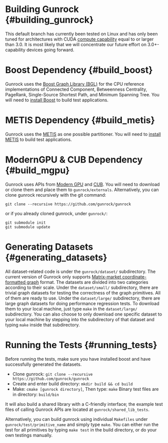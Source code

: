 Building Gunrock              {#building_gunrock}
==============

This default branch has currently been tested on Linux and has only been tuned
for architectures with CUDA
[compute capability](http://docs.nvidia.com/cuda/cuda-c-programming-guide/#compute-capability)
equal to or larger than 3.0. It is most likely that we will concentrate our
future effort on 3.0+-capability devices going forward.

Boost Dependency           {#build_boost}
=================

Gunrock uses the
[Boost Graph Library (BGL)](http://www.boost.org/doc/libs/1_58_0/libs/graph/doc/index.html)
for the CPU reference implementations of Connected Component, Betweenness
Centrality, PageRank, Single-Source Shortest Path, and Minimum Spanning Tree.
You will need to
[install Boost](http://www.boost.org/doc/libs/1_58_0/doc/html/bbv2/installation.html)
to build test applications.

METIS Dependency {#build_metis}
=================
Gunrock uses the
[METIS](http://glaros.dtc.umn.edu/gkhome/metis/metis/overview) as one
possible partitioner. You will need to
[install METIS](http://glaros.dtc.umn.edu/gkhome/metis/metis/download)
to build test applications.

ModernGPU & CUB Dependency           {#build_mgpu}
=================

Gunrock uses APIs from [Modern GPU](https://github.com/NVlabs/moderngpu)
and [CUB](http://nvlabs.github.io/cub/). You
will need to download or clone them and place them to `gunrock/externals`.
Alternatively, you can clone gunrock recursively with the git command:

    git clone --recursive https://github.com/gunrock/gunrock

or if you already cloned gunrock, under `gunrock/`:

    git submodule init
    git submodule update

Generating Datasets           {#generating_datasets}
===================

All dataset-related code is under the `gunrock/dataset/` subdirectory. The
current version of Gunrock only supports
[Matrix-market coordinate-formatted graph](http://math.nist.gov/MatrixMarket/formats.html)
format. The datasets are divided into two categories according to their scale.
Under the `dataset/small/` subdirectory, there are trivial graph datasets for
testing the correctness of the graph primitives. All of them are ready to use.
Under the `dataset/large/` subdirectory, there are large graph datasets for
doing performance regression tests. To download them to your local machine,
just type `make` in the `dataset/large/` subdirectory. You can also choose to
only download one specific dataset to your local machine by stepping into the
subdirectory of that dataset and typing `make` inside that subdirectory.

Running the Tests           {#running_tests}
=================
Before running the tests, make sure you have installed boost and have
successfully generated the datasets.

- Clone gunrock: `git clone --recursive https://github.com/gunrock/gunrock`
- Create and enter build directory: `mkdir build && cd build`
- Make: `cmake [gunrock directory]`, Then type: `make`
Binary test files are in directory: `build/bin`

It will also build a shared library with a C-friendly interface; the example
test files of calling Gunrock APIs are located at `gunrock/shared_lib_tests`.

Alternatively, you can build gunrock using individual `Makefiles` under
`gunrock/test/primitive_name` and simply type `make`.
You can either run the test for all primitives by typing `make test` in the
build directory, or do your own testings manually.
